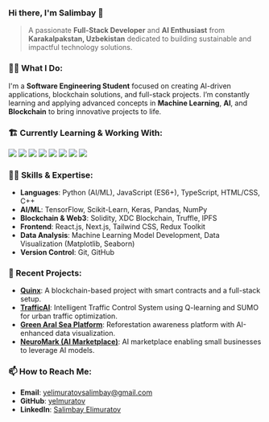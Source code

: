 ### Hi there, I'm Salimbay 👋

> A passionate **Full-Stack Developer** and **AI Enthusiast** from **Karakalpakstan, Uzbekistan** dedicated to building sustainable and impactful technology solutions.

### 🧑‍💻 What I Do:

I'm a **Software Engineering Student** focused on creating AI-driven applications, blockchain solutions, and full-stack projects. I’m constantly learning and applying advanced concepts in **Machine Learning**, **AI**, and **Blockchain** to bring innovative projects to life.

### 🏗️ Currently Learning & Working With:

<code><img src="https://img.shields.io/badge/typescript-%23007ACC.svg?style=for-the-badge&logo=typescript&logoColor=white"/></code>
<code><img src="https://img.shields.io/badge/react-%2320232a.svg?style=for-the-badge&logo=react&logoColor=%2361DAFB"/></code>
<code><img src="https://img.shields.io/badge/next.js-%23000000.svg?style=for-the-badge&logo=nextdotjs&logoColor=white"/></code>
<code><img src="https://img.shields.io/badge/tensorflow-%23FF6F00.svg?style=for-the-badge&logo=tensorflow&logoColor=white"/></code>
<code><img src="https://img.shields.io/badge/solidity-%23363636.svg?style=for-the-badge&logo=solidity&logoColor=white"/></code>
<code><img src="https://img.shields.io/badge/python-%233776AB.svg?style=for-the-badge&logo=python&logoColor=white"/></code>
<code><img src="https://img.shields.io/badge/node.js-6DA55F?style=for-the-badge&logo=node.js&logoColor=white"/></code>
<code><img src="https://img.shields.io/badge/keras-%23D00000.svg?style=for-the-badge&logo=keras&logoColor=white"/></code>

### 👨‍💻 Skills & Expertise:

- **Languages**: Python (AI/ML), JavaScript (ES6+), TypeScript, HTML/CSS, C++
- **AI/ML**: TensorFlow, Scikit-Learn, Keras, Pandas, NumPy
- **Blockchain & Web3**: Solidity, XDC Blockchain, Truffle, IPFS
- **Frontend**: React.js, Next.js, Tailwind CSS, Redux Toolkit
- **Data Analysis**: Machine Learning Model Development, Data Visualization (Matplotlib, Seaborn)
- **Version Control**: Git, GitHub

### 🌱 Recent Projects:

- **[Quinx](https://github.com/yelmuratov/Quinx)**: A blockchain-based project with smart contracts and a full-stack setup.
- **[TrafficAI](https://github.com/Aral-Tech/Traffic-ai)**: Intelligent Traffic Control System using Q-learning and SUMO for urban traffic optimization.
- **[Green Aral Sea Platform](https://github.com/yelmuratov/newgreenaralsea.org)**: Reforestation awareness platform with AI-enhanced data visualization.
- **[NeuroMark (AI Marketplace)](https://github.com/yelmuratov/Ai-Marketplace)**: AI marketplace enabling small businesses to leverage AI models.

### 📫 How to Reach Me:

- **Email**: yelimuratovsalimbay@gmail.com
- **GitHub**: [yelmuratov](https://github.com/yelmuratov)
- **LinkedIn**: [Salimbay Elimuratov](https://www.linkedin.com/in/salimbay-elmuratov)

